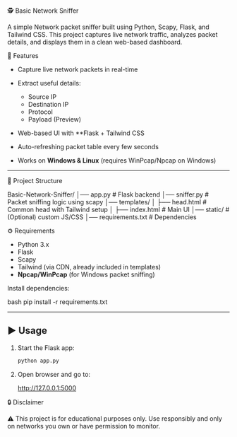 

 🕵️ Basic Network Sniffer

A simple Network packet sniffer built using Python, Scapy, Flask, and Tailwind CSS.
This project captures live network traffic, analyzes packet details, and displays them in a clean web-based dashboard.

 🚀 Features

* Capture live network packets in real-time
* Extract useful details:

  * Source IP
  * Destination IP
  * Protocol
  * Payload (Preview)
* Web-based UI with **Flask + Tailwind CSS
* Auto-refreshing packet table every few seconds
* Works on **Windows & Linux** (requires WinPcap/Npcap on Windows)

---

📂 Project Structure

Basic-Network-Sniffer/
│── app.py           # Flask backend
│── sniffer.py       # Packet sniffing logic using scapy
│── templates/
│   ├── head.html    # Common head with Tailwind setup
│   ├── index.html   # Main UI
│── static/          # (Optional) custom JS/CSS
│── requirements.txt # Dependencies

 ⚙️ Requirements

* Python 3.x
* Flask
* Scapy
* Tailwind (via CDN, already included in templates)
* **Npcap/WinPcap** (for Windows packet sniffing)

Install dependencies:

bash
pip install -r requirements.txt


---

## ▶️ Usage

1. Start the Flask app:

   ```bash
   python app.py
   ```
2. Open browser and go to:

  
   http://127.0.0.1:5000
 


 🔒 Disclaimer

⚠️ This project is for educational purposes only.
Use responsibly and only on networks you own or have permission to monitor.


